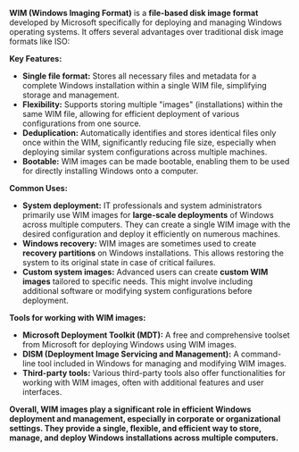 **WIM (Windows Imaging Format)** is a **file-based disk image format** developed by Microsoft specifically for deploying and managing Windows operating systems. It offers several advantages over traditional disk image formats like ISO:

**Key Features:**

- **Single file format:** Stores all necessary files and metadata for a complete Windows installation within a single WIM file, simplifying storage and management.
- **Flexibility:** Supports storing multiple "images" (installations) within the same WIM file, allowing for efficient deployment of various configurations from one source.
- **Deduplication:** Automatically identifies and stores identical files only once within the WIM, significantly reducing file size, especially when deploying similar system configurations across multiple machines.
- **Bootable:** WIM images can be made bootable, enabling them to be used for directly installing Windows onto a computer.

**Common Uses:**

- **System deployment:** IT professionals and system administrators primarily use WIM images for **large-scale deployments** of Windows across multiple computers. They can create a single WIM image with the desired configuration and deploy it efficiently on numerous machines.
- **Windows recovery:** WIM images are sometimes used to create **recovery partitions** on Windows installations. This allows restoring the system to its original state in case of critical failures.
- **Custom system images:** Advanced users can create **custom WIM images** tailored to specific needs. This might involve including additional software or modifying system configurations before deployment.

**Tools for working with WIM images:**

- **Microsoft Deployment Toolkit (MDT):** A free and comprehensive toolset from Microsoft for deploying Windows using WIM images.
- **DISM (Deployment Image Servicing and Management):** A command-line tool included in Windows for managing and modifying WIM images.
- **Third-party tools:** Various third-party tools also offer functionalities for working with WIM images, often with additional features and user interfaces.

**Overall, WIM images play a significant role in efficient Windows deployment and management, especially in corporate or organizational settings. They provide a single, flexible, and efficient way to store, manage, and deploy Windows installations across multiple computers.**